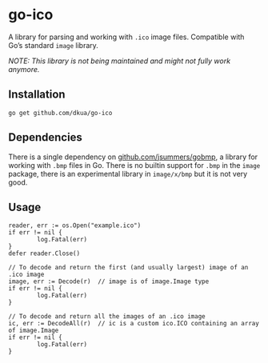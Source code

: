 go-ico
======

A library for parsing and working with `.ico` image files. Compatible with Go’s standard `image` library.

*NOTE: This library is not being maintained and might not fully work anymore.*

## Installation

```
go get github.com/dkua/go-ico
```

## Dependencies

There is a single dependency on [github.com/jsummers/gobmp](http://github.com/jsummers/gobmp), a library for working with `.bmp` files in Go.
There is no builtin support for `.bmp` in the `image` package, there is an experimental library in `image/x/bmp` but it is not very good.

## Usage

```
reader, err := os.Open("example.ico")
if err != nil {
        log.Fatal(err)
}
defer reader.Close()

// To decode and return the first (and usually largest) image of an .ico image
image, err := Decode(r)  // image is of image.Image type
if err != nil {
        log.Fatal(err)
}

// To decode and return all the images of an .ico image
ic, err := DecodeAll(r)  // ic is a custom ico.ICO containing an array of image.Image
if err != nil {
        log.Fatal(err)
}
```

